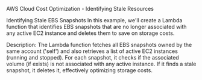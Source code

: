 AWS Cloud Cost Optimization - Identifying Stale Resources

Identifying Stale EBS Snapshots  In this example, we'll create a Lambda function that identifies EBS snapshots
that are no longer associated with any active EC2 instance and deletes them to save on storage costs.

Description:
The Lambda function fetches all EBS snapshots owned by the same account ('self') and also retrieves a 
list of active EC2 instances (running and stopped). For each snapshot, it checks if the associated volume (if exists) 
is not associated with any active instance. If it finds a stale snapshot, it deletes it, effectively optimizing storage costs.
